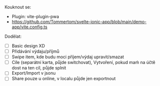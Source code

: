 Kouknout se:

-   Plugin: vite-plugin-pwa
-   https://github.com/Tommertom/svelte-ionic-app/blob/main/demo-app/vite.config.ts

Dodělat:

-   [ ] Basic design XD
-   [ ] Přidávání výdaju/příjmů
-   [ ] Swipe item, kde budu moci příjem/výdaj upravit/smazat
-   [ ] Cíle (separátní karta, půjde switchovat), Vytvoření, pokud maḿ na účtě dost na ten cíl, půjde splnit
-   [ ] Export/Import v jsonu
-   [ ] Share pouze u online, v localu půjde jen exportnout
